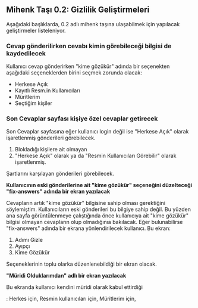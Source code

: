 ## Mihenk Taşı 0.2: Gizlilik Geliştirmeleri ##

Aşağıdaki başlıklarda, 0.2 adlı mihenk taşına ulaşabilmek için yapılacak geliştirmeler listeleniyor.

### Cevap gönderilirken cevabı kimin görebileceği bilgisi de kaydedilecek ###

Kullanıcı cevap gönderirken "kime gözükür" adında bir seçenekten aşağıdaki seçeneklerden birini seçmek zorunda olacak:

 * Herkese Açık
 * Kayıtlı Resm.in Kullanıcıları
 * Müritlerim
 * Seçtiğim kişiler

### Son Cevaplar sayfası kişiye özel cevaplar getirecek ###

Son Cevaplar sayfasına eğer kullanıcı login değil ise "Herkese Açık" olarak işaretlenmiş gönderileri görebilecek.
 
 1. Blokladığı kişilere ait olmayan
 2. "Herkese Açık" olarak ya da "Resmin Kullanıcıları Görebilir" olarak işaretlenmiş.

 Şartlarını karşılayan gönderileri görebilecek.

**Kullanıcının eski gönderilerine ait "kime gözükür" seçeneğini düzelteceği "fix-answers" adında bir ekran yazılacak**

Cevapların artık "kime gözükür" bilgisine sahip olması gerektiğini söylemiştim. Kullanıcıların eski gönderileri bu bilgiye sahip değil. Bu yüzden ana sayfa görüntülenmeye çalıştığında önce kullanıcıya ait "kime gözükür" bilgisi olmayan cevapların olup olmadığınıa bakılacak. Eğer bulunabilirse "fix-answers" adında bir ekrana yönlendirilecek kullanıcı. Bu ekran:

 1. Adımı Gizle
 2. Ayıpçı
 3. Kime Gözükür

 Seçeneklerinin toplu olarka düzenlenebildiği bir ekran olacak.

**"Müridi Olduklarımdan" adlı bir ekran yazılacak**

Bu ekranda kullanıcı kendini müridi olarak kabul ettirdiği

: Herkes için, Resmin kullanıcıları için, Müritlerim için, 